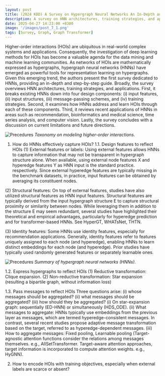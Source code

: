 ```yaml
---
layout: post
title: (2024 KDD) A Survey on Hypergraph Neural Networks An In-Depth and Step-by-Step Guide
description: A survey on HNN architectures, training strategies, and applications.
date: 2025-04-27 14:23:00 +0300
image: '/images/post_7_1.png'
tags: [Survey, Graph, Graph Transformer]
---
```


Higher-order interactions (HOIs) are ubiquitous in real-world complex systems and applications. Consequently, the investigation of deep learning methods for HOIs has become a valuable agenda for the data mining and machine learning communities. As networks of HOIs are mathematically expressed as hypergraphs, hypergraph neural networks (HNNs) have emerged as powerful tools for representation learning on hypergraphs. Given this emerging trend, the authors present the first survey dedicated to HNNs, providing an in-depth and step-by-step guide. Broadly, the survey overviews HNN architectures, training strategies, and applications. First, it breaks existing HNNs down into four design components: (i) input features, (ii) input structures, (iii) message-passing schemes, and (iv) training strategies. Second, it examines how HNNs address and learn HOIs through each of these components. Third, it reviews recent applications of HNNs in areas such as recommendation, bioinformatics and medical science, time series analysis, and computer vision. Lastly, the survey concludes with a discussion on current limitations and future directions.

![Precedures]({{site.baseurl}}/images/post_7_2.png)
*Taxonomy on modeling higher-order interactions.*

1. How do HNNs effectively capture HOIs?
1.1. Design features to reflect HOIs
(1) External features or labels: Using external features allows HNNs to capture information that may not be transparent in hypergraph structure alone. When available, using external node features X and hyperedge features Y as HNN input is the standard practice. respectively. Since external hyperedge features are typically missing in the benchmark datasets, in practice, input features can be obtained by averaging its constituent nodes.

(2) Structural features: On top of external features, studies have also utilized structural features as HNN input features. Structural features are typically derived from the input hypergraph structure E to capture structural proximity or similarity between nodes. While leveraging them in addition to the structure E may seem redundant, several studies have highlighted their theoretical and empirical advantages, particularly for hyperedge prediction and for transformer-based HNNs. See HyperGT, WHATsNet, THTN.

(3) Identity features: Some HNNs use identity features, especially for recommendation applications. Generally, identity features refer to features uniquely assigned to each node (and hyperedge), enabling HNNs to learn distinct embeddings for each node (and hyperedge). Prior studies have typically used randomly generated features or separately learnable ones.

![Precedures]({{site.baseurl}}/images/post_7_3.png)
*Summary of hypergraph neural networks (HNNs).*

1.2. Express hypergraphs to reflect HOIs
(1) Reductive transformation: Clique expansion.
(2) Non-reductive transformation: Star expansion (resulting a bipartile graph, without information loss) 

1.3. Pass messages to reflect HOIs
Three questions arise: (i) whose messages should be aggregated? (ii) what messages should be aggregated? (iii) how should they be aggregated?
(i) On star-expansion graph: sequentially (ED-HNN) or simultaneously (HDS_ODE).
(ii) What messages to aggregate: HNNs typically use embeddings from the previous layer as messages, which are termed hyperedge-consistent messages. In contrast, several recent studies propose adaptive message transformation based on the target, referred to as hyperedge-dependent messages.
(iii) How to aggregate messages: Fixed pooling, Learnable pooling (Target-agnostic attention functions consider the relations among messages themselves. e.g., AllSetTransformer. Target-aware attention approaches, target information is incorporated to compute attention weights. e.g., HyGNN).


2. How to encode HOIs with training objectives, especially when external labels are scarce or absent?
